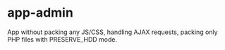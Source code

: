 # app-admin
App without packing any JS/CSS, handling AJAX requests, packing only PHP files with PRESERVE_HDD mode.
